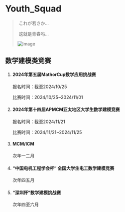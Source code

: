 # Youth_Squad

> ​		これが若さか...
>
> ​		这就是青春吗...
>
> ![image](file:///C:/Users/17717/Pictures/%E5%A4%8F%E4%BA%9A.jpg)



## 数学建模类竞赛

1. #### 2024年第五届MathorCup数学应用挑战赛

   报名时间：截至2024/10/25

   比赛时间：2024/10/25~2024/11/01

   

2. #### 2024年第十四届APMCM亚太地区大学生数学建模竞赛

   报名时间：截至2024/11/21

   比赛时间：2024/11/21~2024/11/25

   

3. #### MCM/ICM

   次年一二月

   

4. #### “中国电机工程学会杯” 全国大学生电工数学建模竞赛

   次年四五月

   

5. #### “深圳杯”数学建模挑战赛

   次年四至六月
